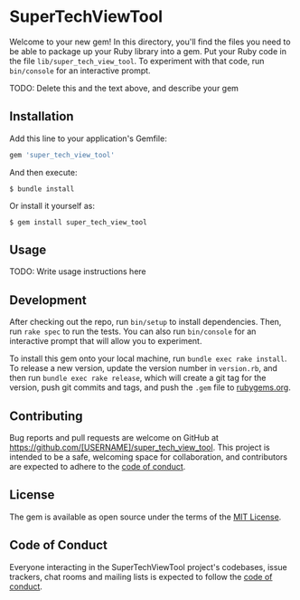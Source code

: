 # SuperTechViewTool

Welcome to your new gem! In this directory, you'll find the files you need to be able to package up your Ruby library into a gem. Put your Ruby code in the file `lib/super_tech_view_tool`. To experiment with that code, run `bin/console` for an interactive prompt.

TODO: Delete this and the text above, and describe your gem

## Installation

Add this line to your application's Gemfile:

```ruby
gem 'super_tech_view_tool'
```

And then execute:

    $ bundle install

Or install it yourself as:

    $ gem install super_tech_view_tool

## Usage

TODO: Write usage instructions here

## Development

After checking out the repo, run `bin/setup` to install dependencies. Then, run `rake spec` to run the tests. You can also run `bin/console` for an interactive prompt that will allow you to experiment.

To install this gem onto your local machine, run `bundle exec rake install`. To release a new version, update the version number in `version.rb`, and then run `bundle exec rake release`, which will create a git tag for the version, push git commits and tags, and push the `.gem` file to [rubygems.org](https://rubygems.org).

## Contributing

Bug reports and pull requests are welcome on GitHub at https://github.com/[USERNAME]/super_tech_view_tool. This project is intended to be a safe, welcoming space for collaboration, and contributors are expected to adhere to the [code of conduct](https://github.com/[USERNAME]/super_tech_view_tool/blob/master/CODE_OF_CONDUCT.md).


## License

The gem is available as open source under the terms of the [MIT License](https://opensource.org/licenses/MIT).

## Code of Conduct

Everyone interacting in the SuperTechViewTool project's codebases, issue trackers, chat rooms and mailing lists is expected to follow the [code of conduct](https://github.com/[USERNAME]/super_tech_view_tool/blob/master/CODE_OF_CONDUCT.md).
